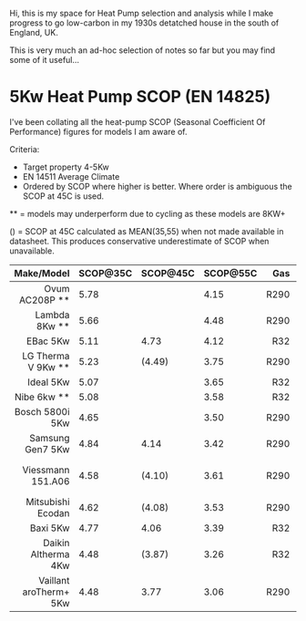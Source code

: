 Hi, this is my space for Heat Pump selection and analysis while I make progress to go low-carbon in my 1930s detatched house 
in the south of England, UK.

This is very much an ad-hoc selection of notes so far but you may find some of it useful...

# 5Kw Heat Pump SCOP (EN 14825)
I've been collating all the heat-pump SCOP (Seasonal Coefficient Of Performance) figures for models I am aware of.

Criteria:
- Target property 4-5Kw
- EN 14511 Average Climate
- Ordered by SCOP where higher is better. Where order is ambiguous the SCOP at 45C is used.

** = models may underperform due to cycling as these models are 8KW+

() = SCOP at 45C calculated as MEAN(35,55) when not made available in datasheet.
 This produces conservative underestimate of SCOP when unavailable.

| Make/Model              | SCOP@35C | SCOP@45C | SCOP@55C | Gas  | Comment              | Site/Datasheet |
| ----------------------: | :------- | :------- | :------- | ---: | -------              | --- |
| Ovum AC208P **          | 5.78     |          | 4.15     | R290 |                      | [site](https://www.ovum.at/en/produkte/luft-die-koenigsklasse/) [datasheet](https://www.ovum.at/wp-content/uploads/2023/10/ACP_Datenblatt_alle_Web_230928.pdf) |
| Lambda 8Kw **           | 5.66     |          | 4.48     | R290 |                      | [site](https://lambda-wp.at/luft-waermepumpen/) [datasheet](https://assets-global.website-files.com/643186efcbc3b72e2a4f6db8/65acf5477b9a14bfd7615549_Scheda%20Tecnica.pdf)|
| EBac 5Kw                | 5.11     |  4.73    | 4.12     | R32  |                      | [datasheet](https://ebac-serverless.files.svdcdn.com/production/default/EBA%E2%80%A2230341_AIR-SOURCE-HEAT-PUMP-E-BROCHURE_HOT-WATER-CYLINDER.pdf?dm=1695277753) |
| LG Therma V 9Kw **      | 5.23     | (4.49)   | 3.75     | R290 |                      | [datasheet](https://www.lg.com/global/business/download/airsolution/THERMA%20V%20(AWHP)%20R290%20Monobloc%20Hydro%20Unit%208P%20%20leaflet_web_Holo_O_1117_low[20240130_154102737].pdf) |
| Ideal 5Kw               | 5.07     |          | 3.65     | R32  |                      | [site](https://idealtouch.co.uk.idealboilers.com/products/logic-air-heat-pump-3) |
| Nibe 6kw **             | 5.08     |          | 3.58     | R32  |                      | [site](https://assetstore.nibe.se/hcms/v2.3/entity/document/874828/storage/ODc0ODI4LzAvbWFzdGVy) |
| Bosch 5800i 5Kw         | 4.65     |          | 3.50     | R290 |                      | [site](https://www.worcester-bosch.co.uk/products/heat-pumps/directory/compress-5800i-aw) |
| Samsung Gen7 5Kw        | 4.84     |  4.14    | 3.42     | R290 |                      | [datasheet](https://midsummerwholesale.co.uk/pdfs/samsung-gen-7-r290-datasheet.pdf) |
| Viessmann 151.A06       | 4.58     | (4.10)   | 3.61     | R290 | [TBC] 3.61 is-at 55? | [datasheet](https://viessmanndirect.co.uk/files//7a81a248-e65a-4fcf-8735-e4a33fa33fe4/Energy%20Consumption%20Datasheet.pdf) |
| Mitsubishi Ecodan       | 4.62     | (4.08)   | 3.53     | R290 |                      | [site](https://library.mitsubishielectric.co.uk/pdf/book/EcodanR290Outdoor1#page-1) |
| Baxi  5Kw               | 4.77     |  4.06    | 3.39     | R32  |                      | [site](https://www.baxi.co.uk/new-build/products/air-source-heat-pumps/baxi-assure-hp50-ashp) |
| Daikin Altherma 4Kw     | 4.48     | (3.87)   | 3.26     | R32  |                      | [site](https://www.daikin.co.uk/en_gb/products/product.table.html/EDLA04-08E3V3.html) |
| Vaillant aroTherm+ 5Kw  | 4.48     |  3.77    | 3.06     | R290 |                      | [datasheet](https://professional.vaillant.co.uk/downloads/aproducts/renewables-1/arotherm-plus/arotherm-plus-spec-sheet-1892564.pdf) |
